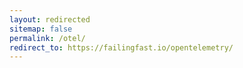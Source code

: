 ```yaml
---
layout: redirected
sitemap: false
permalink: /otel/
redirect_to: https://failingfast.io/opentelemetry/
---
```

